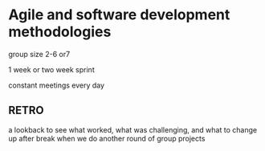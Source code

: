 # Agile and software development methodologies

group size 2-6 or7

1 week or two week sprint

constant meetings every day

## RETRO

a lookback to see what worked, what was challenging, and what to change up after break when we do another round of group projects

